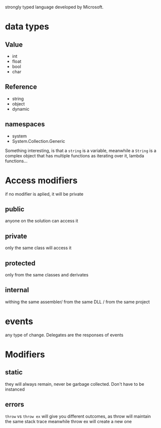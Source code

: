 strongly typed language developed by Microsoft.

# data types
## Value
- int
- float
- bool
- char
## Reference 
- string
- object
- dynamic
## namespaces
- system
- System.Collection.Generic

Something interesting, is that a `string` is a variable, meanwhile a `String` is a complex object that has multiple functions as iterating over it, lambda functions...


# Access modifiers
if no modifier is aplied, it will be private
## public
anyone on the solution can access it
## private
only the same class will access it
## protected
only from the same classes and derivates
## internal
withing the same assembler/ from the same DLL / from the same project

# events
any type of change. Delegates are the responses of events

# Modifiers
## static
they will always remain, never be garbage collected. Don't have to be instanced

## errors
`throw` vs `throw ex` will give you different outcomes, as throw will maintain the same stack trace meanwhile throw ex will create a new one 